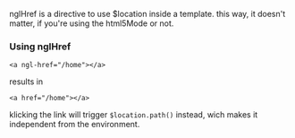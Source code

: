 nglHref is a directive to use $location inside a template. this way, it doesn't matter, if you're using the html5Mode or not.

### Using nglHref

```
<a ngl-href="/home"></a>
```
results in

```
<a href="/home"></a>
```

klicking the link will trigger ```$location.path()``` instead, wich makes it independent from the environment.
